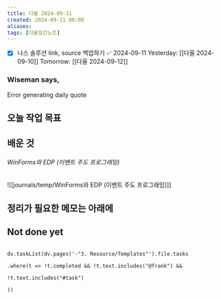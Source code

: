 ```yaml
---
title: 다울 2024-09-11
created: 2024-09-11 08:08
aliases: 
tags: [다울일간노트]
---
```

- [x] 나스 솔루션 link, source 백업하기 ✅ 2024-09-11
Yesterday: [[다울 2024-09-10]]
Tomorrow: [[다울 2024-09-12]]

### Wiseman says,
Error generating daily quote


## 오늘 작업 목표




## 배운 것

###### WinForms와 EDP (이벤트 주도 프로그래밍)
![[journals/temp/WinForms와 EDP (이벤트 주도 프로그래밍)]]




## 정리가 필요한 메모는 아래에



## Not done yet

```dataviewjs

dv.taskList(dv.pages('-"3. Resource/Templates"').file.tasks

.where(t => !t.completed && !t.text.includes("@frank") &&

!t.text.includes("#task")

))

```
